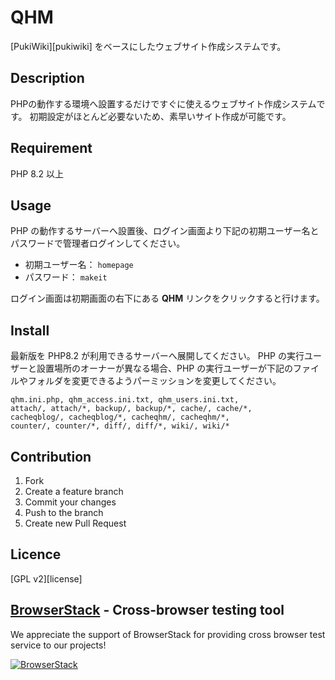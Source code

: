 QHM
====

[PukiWiki][pukiwiki] をベースにしたウェブサイト作成システムです。

## Description

PHPの動作する環境へ設置するだけですぐに使えるウェブサイト作成システムです。
初期設定がほとんど必要ないため、素早いサイト作成が可能です。

## Requirement

PHP 8.2 以上

## Usage

PHP の動作するサーバーへ設置後、ログイン画面より下記の初期ユーザー名とパスワードで管理者ログインしてください。

- 初期ユーザー名： `homepage`
- パスワード： `makeit`

ログイン画面は初期画面の右下にある **QHM** リンクをクリックすると行けます。

## Install

最新版を PHP8.2 が利用できるサーバーへ展開してください。
PHP の実行ユーザーと設置場所のオーナーが異なる場合、PHP の実行ユーザーが下記のファイルやフォルダを変更できるようパーミッションを変更してください。

```
qhm.ini.php, qhm_access.ini.txt, qhm_users.ini.txt,
attach/, attach/*, backup/, backup/*, cache/, cache/*,
cacheqblog/, cacheqblog/*, cacheqhm/, cacheqhm/*,
counter/, counter/*, diff/, diff/*, wiki/, wiki/*
```

## Contribution

1. Fork
2. Create a feature branch
3. Commit your changes
4. Push to the branch
5. Create new Pull Request

## Licence

[GPL v2][license]

## [BrowserStack](https://www.browserstack.com/) - Cross-browser testing tool

We appreciate the support of BrowserStack for providing cross browser test service to our projects!

[![BrowserStack](https://user-images.githubusercontent.com/808888/38138970-68707288-3468-11e8-904d-907049942f19.png)](https://www.browserstack.com/)
